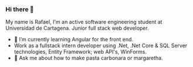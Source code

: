 ### Hi there 👋

My name is Rafael, I'm an active software engineering student at Universidad de Cartagena.  Junior full stack web developer.


- 🌱 I’m currently learning Angular for the front end.
-  Work as a fullstack intern developer using .Net, .Net Core & SQL Server technologies, Entity Framework; web API's, WinForms.
- 💬 Ask me about how to make pasta carbonara or margaretha.
